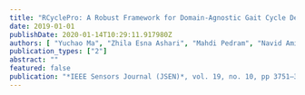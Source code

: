 ```yaml
---
title: "RCyclePro: A Robust Framework for Domain-Agnostic Gait Cycle Detection"
date: 2019-01-01
publishDate: 2020-01-14T10:29:11.917980Z
authors: [ "Yuchao Ma", "Zhila Esna Ashari", "Mahdi Pedram", "Navid Amini", "Daniel Tarquinio", "Kouros Nouri-Mahdavi", "Mohammad Pourhomayoun", "Robert Catena", "Hassan Ghasemzadeh"]
publication_types: ["2"]
abstract: ""
featured: false
publication: "*IEEE Sensors Journal (JSEN)*, vol. 19, no. 10, pp 3751–3762, May 2019"
---
```


